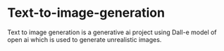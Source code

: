 # Text-to-image-generation
Text to image generation is a generative ai project using Dall-e model of open ai which is used to generate unrealistic images.
